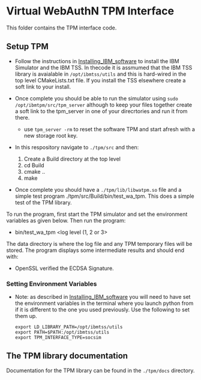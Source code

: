 # Virtual WebAuthN TPM Interface
This folder contains the TPM interface code.


## Setup TPM
* Follow the instructions in [Installing_IBM_software](Installing_IBM_software.md)
to install the IBM Simulator and the IBM TSS. In thecode it is assmumed that the
IBM TSS library is avaialable in `/opt/ibmtss/utils` and this is hard-wired in the
top level CMakeLists.txt file. If you install the TSS elsewhere create a soft
link to your install.
* Once complete you should be able to run the simulator using
`sudo /opt/ibmtpm/src/tpm_server` although to keep your files together
create a soft link to the tpm_server in one of your direcrtories and run it from
there.
    * use `tpm_server -rm` to reset the software TPM and start afresh with a new
storage root key.
* In this respository navigate to `./tpm/src` and then:
   1. Create a Build directory at the top level
   2. cd Build
   3. cmake ..
   4. make

* Once complete you should have a `./tpm/lib/libwatpm.so` file and a simple test
program ./tpm/src/Build/bin/test_wa_tpm. This does a simple test of the TPM library.

To run the program, first start the TPM simulator and set the environment variables
as given below. Then run the program:
   * bin/test_wa_tpm <data directory> <log level (1, 2 or 3>
   
The data directory is where the log file and any TPM temporary files will be stored.
The program displays some intermediate results and should end with:
   * OpenSSL verified the ECDSA Signature.
   
### Setting Environment Variables
* Note:  as described in [Installing_IBM_software](Installing_IBM_software.md) you
will need to have set the environment variables in the terminal where you launch
python from if it is different to the one you used previously. Use the following
to set them up.

    ```
    export LD_LIBRARY_PATH=/opt/ibmtss/utils
    export PATH=$PATH:/opt/ibmtss/utils
    export TPM_INTERFACE_TYPE=socsim
    ```
## The TPM library documentation
Documentation for the TPM library can be found in the `./tpm/docs` directory.

